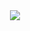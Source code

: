 <div id="header" align="center">
  <img src="https://od.lk/s/NDZfMzM0NjU2MjZf/t%C5%82usty.jpg" wigth="100"/>
</div>
